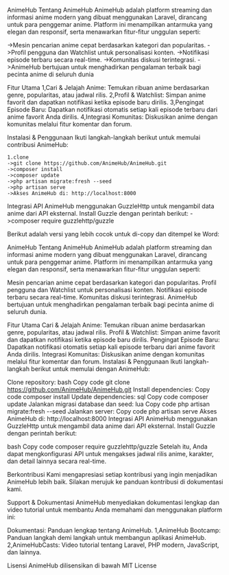 AnimeHub
Tentang AnimeHub
AnimeHub adalah platform streaming dan informasi anime modern yang dibuat menggunakan Laravel, dirancang untuk para penggemar anime. Platform ini menampilkan antarmuka yang elegan dan responsif, serta menawarkan fitur-fitur unggulan seperti:

->Mesin pencarian anime cepat berdasarkan kategori dan popularitas.
->Profil pengguna dan Watchlist untuk personalisasi konten.
->Notifikasi episode terbaru secara real-time.
->Komunitas diskusi terintegrasi.
->AnimeHub bertujuan untuk menghadirkan pengalaman terbaik bagi pecinta anime di seluruh dunia

Fitur Utama
1,Cari & Jelajah Anime: Temukan ribuan anime berdasarkan genre, popularitas, atau jadwal rilis.
2,Profil & Watchlist: Simpan anime favorit dan dapatkan notifikasi ketika episode baru dirilis.
3,Pengingat Episode Baru: Dapatkan notifikasi otomatis setiap kali episode terbaru dari anime favorit Anda dirilis.
4,Integrasi Komunitas: Diskusikan anime dengan komunitas melalui fitur komentar dan forum.

Instalasi & Penggunaan
Ikuti langkah-langkah berikut untuk memulai contribusi AnimeHub:
```
1.clone
->git clone https://github.com/AnimeHub/AnimeHub.git
->composer install
->composer update
->php artisan migrate:fresh --seed
->php artisan serve
->Akses AnimeHub di: http://localhost:8000
```

Integrasi API
AnimeHub menggunakan GuzzleHttp untuk mengambil data anime dari API eksternal. Install Guzzle dengan perintah berikut:
->composer require guzzlehttp/guzzle



Berikut adalah versi yang lebih cocok untuk di-copy dan ditempel ke Word:

AnimeHub
Tentang AnimeHub
AnimeHub adalah platform streaming dan informasi anime modern yang dibuat menggunakan Laravel, dirancang untuk para penggemar anime. Platform ini menampilkan antarmuka yang elegan dan responsif, serta menawarkan fitur-fitur unggulan seperti:

Mesin pencarian anime cepat berdasarkan kategori dan popularitas.
Profil pengguna dan Watchlist untuk personalisasi konten.
Notifikasi episode terbaru secara real-time.
Komunitas diskusi terintegrasi.
AnimeHub bertujuan untuk menghadirkan pengalaman terbaik bagi pecinta anime di seluruh dunia.

Fitur Utama
Cari & Jelajah Anime: Temukan ribuan anime berdasarkan genre, popularitas, atau jadwal rilis.
Profil & Watchlist: Simpan anime favorit dan dapatkan notifikasi ketika episode baru dirilis.
Pengingat Episode Baru: Dapatkan notifikasi otomatis setiap kali episode terbaru dari anime favorit Anda dirilis.
Integrasi Komunitas: Diskusikan anime dengan komunitas melalui fitur komentar dan forum.
Instalasi & Penggunaan
Ikuti langkah-langkah berikut untuk memulai dengan AnimeHub:

Clone repository:
bash
Copy code
git clone https://github.com/AnimeHub/AnimeHub.git
Install dependencies:
Copy code
composer install
Update dependencies:
sql
Copy code
composer update
Jalankan migrasi database dan seed:
lua
Copy code
php artisan migrate:fresh --seed
Jalankan server:
Copy code
php artisan serve
Akses AnimeHub di: http://localhost:8000
Integrasi API
AnimeHub menggunakan GuzzleHttp untuk mengambil data anime dari API eksternal. Install Guzzle dengan perintah berikut:

bash
Copy code
composer require guzzlehttp/guzzle
Setelah itu, Anda dapat mengkonfigurasi API untuk mengakses jadwal rilis anime, karakter, dan detail lainnya secara real-time.

Berkontribusi
Kami mengapresiasi setiap kontribusi yang ingin menjadikan AnimeHub lebih baik. Silakan merujuk ke panduan kontribusi di dokumentasi kami.



Support & Dokumentasi
AnimeHub menyediakan dokumentasi lengkap dan video tutorial untuk membantu Anda memahami dan menggunakan platform ini:

Dokumentasi: Panduan lengkap tentang AnimeHub.
1,AnimeHub Bootcamp: Panduan langkah demi langkah untuk membangun aplikasi AnimeHub.
2,AnimeHubCasts: Video tutorial tentang Laravel, PHP modern, JavaScript, dan lainnya.

Lisensi
AnimeHub dilisensikan di bawah MIT License
